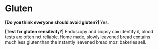 # Gluten

**[Do you think everyone should avoid gluten?]**
Yes.

**[Test for gluten sensitivity?]**
Endoscopy and biopsy can identify it, blood tests are often not reliable. Home made, slowly leavened bread contains much less gluten than the instantly leavened bread most bakeries sell.
